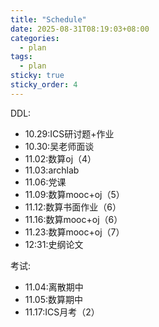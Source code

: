 ```yaml
---
title: "Schedule"
date: 2025-08-31T08:19:03+08:00
categories:
  - plan
tags:
  - plan
sticky: true
sticky_order: 4
---
```


DDL:

+ 10.29:ICS研讨题+作业
+ 10.30:吴老师面谈
+ 11.02:数算oj（4）
+ 11.03:archlab
+ 11.06:党课
+ 11.09:数算mooc+oj（5）
+ 11.12:数算书面作业（6）
+ 11.16:数算mooc+oj（6）
+ 11.23:数算mooc+oj（7）
+ 12:31:史纲论文


考试:

+ 11.04:离散期中
+ 11.05:数算期中
+ 11.17:ICS月考（2）

